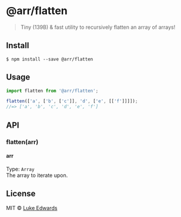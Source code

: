 # @arr/flatten

> Tiny (139B) & fast utility to recursively flatten an array of arrays!

## Install

```
$ npm install --save @arr/flatten
```

## Usage

```js
import flatten from '@arr/flatten';

flatten(['a', ['b', ['c']], 'd', ['e', [['f']]]]);
//=> ['a', 'b', 'c', 'd', 'e', 'f']
```

## API

### flatten(arr)

#### arr
Type: `Array`<br>
The array to iterate upon.

## License

MIT © [Luke Edwards](http://lukeed.com)
